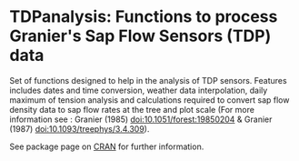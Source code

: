 # TDPanalysis: Functions to process Granier's Sap Flow Sensors (TDP) data

Set of functions designed to help in the analysis of TDP sensors. Features includes dates and time conversion, weather data interpolation, daily maximum of tension analysis and calculations required to convert sap flow density data to sap flow rates at the tree and plot scale (For more information see : Granier (1985) <doi:10.1051/forest:19850204> & Granier (1987) <doi:10.1093/treephys/3.4.309>).

See package page on [CRAN](https://cran.r-project.org/web/packages/TDPanalysis/index.html) for further information. 
